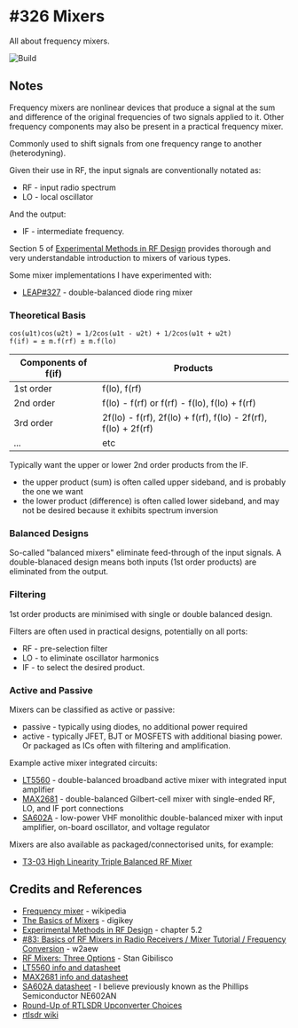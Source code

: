 # #326 Mixers

All about frequency mixers.

![Build](./assets/Mixers_build.jpg?raw=true)

## Notes

Frequency mixers are nonlinear devices that produce a signal at the sum and difference of the original frequencies of two signals applied to it.
Other frequency components may also be present in a practical frequency mixer.

Commonly used to shift signals from one frequency range to another (heterodyning).

Given their use in RF, the input signals are conventionally notated as:

* RF - input radio spectrum
* LO - local oscillator

And the output:

* IF - intermediate frequency.

Section 5 of [Experimental Methods in RF Design](https://www.goodreads.com/book/show/2386153.Experimental_Methods_in_RF_Design)
provides thorough and very understandable introduction to mixers of various types.

Some mixer implementations I have experimented with:

* [LEAP#327](./RFDiodeRing) - double-balanced diode ring mixer


### Theoretical Basis


```
cos(ω1t)cos(ω2t) = 1/2cos(ω1t - ω2t) + 1/2cos(ω1t + ω2t)
f(if) = ± m.f(rf) ± m.f(lo)
```

| Components of f(if) | Products |
|---------------------|----------|
| 1st order           | f(lo), f(rf) |
| 2nd order           | f(lo) - f(rf) or f(rf) - f(lo), f(lo) + f(rf) |
| 3rd order           | 2f(lo) - f(rf), 2f(lo) + f(rf), f(lo) - 2f(rf), f(lo) + 2f(rf) |
| ...                 | etc |


Typically want the upper or lower 2nd order products from the IF.

* the upper product (sum) is often called upper sideband, and is probably the one we want
* the lower product (difference) is often called lower sideband, and may not be desired because it exhibits spectrum inversion

### Balanced Designs

So-called "balanced mixers" eliminate feed-through of the input signals.
A double-blanaced design means both inputs (1st order products) are eliminated from the output.

### Filtering

1st order products are minimised with single or double balanced design.

Filters are often used in practical designs, potentially on all ports:

* RF - pre-selection filter
* LO - to eliminate oscillator harmonics
* IF - to select the desired product.



### Active and Passive

Mixers can be classified as active or passive:

* passive - typically using diodes, no additional power required
* active - typically JFET, BJT or MOSFETS with additional biasing power. Or packaged as ICs often with filtering and amplification.

Example active mixer integrated circuits:

* [LT5560](https://www.digikey.com/product-detail/en/LT5560EDD%23PBF/LT5560EDD%23PBF-ND/1620364) - double-balanced broadband
active mixer with integrated input amplifier
* [MAX2681](https://www.digikey.com/product-detail/en/maxim-integrated/MAX2681EUT-T/MAX2681EUT-TCT-ND/2699393) - double-balanced Gilbert-cell mixer with
single-ended RF, LO, and IF port connections
* [SA602A](http://www.nxp.com/docs/en/data-sheet/SA602A.pdf) - low-power VHF monolithic double-balanced mixer with input amplifier,
on-board oscillator, and voltage regulator

Mixers are also available as packaged/connectorised units, for example:

* [T3-03 High Linearity Triple Balanced RF Mixer](http://www.markimicrowave.com/T3-03-High-Linearity-Triple-Balanced-RF-Mixer-P1.aspx)




## Credits and References
* [Frequency mixer](https://en.wikipedia.org/wiki/Frequency_mixer) - wikipedia
* [The Basics of Mixers](https://www.digikey.com/en/articles/techzone/2011/oct/the-basics-of-mixers) - digikey
* [Experimental Methods in RF Design](https://www.goodreads.com/book/show/2386153.Experimental_Methods_in_RF_Design) - chapter 5.2
* [#83: Basics of RF Mixers in Radio Receivers / Mixer Tutorial / Frequency Conversion](https://www.youtube.com/watch?v=Mm7WfVzr1ao) - w2aew
* [RF Mixers: Three Options](https://www.youtube.com/watch?v=8q7GaTYpHn0) - Stan Gibilisco
* [LT5560 info and datasheet](https://www.digikey.com/product-detail/en/LT5560EDD%23PBF/LT5560EDD%23PBF-ND/1620364)
* [MAX2681 info and datasheet](https://www.digikey.com/product-detail/en/maxim-integrated/MAX2681EUT-T/MAX2681EUT-TCT-ND/2699393)
* [SA602A datasheet](http://www.nxp.com/docs/en/data-sheet/SA602A.pdf) - I believe previously known as the Phillips Semiconductor NE602AN
* [Round-Up of RTLSDR Upconverter Choices](https://retrovoltage.com/2012/09/14/round-up-of-rtlsdr-upconverter-choices/)
* [rtlsdr wiki](https://rtlsdr.org/)
